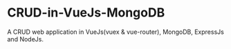 # CRUD-in-VueJs-MongoDB
A CRUD web application in VueJs(vuex &amp; vue-router), MongoDB, ExpressJs and NodeJs.
